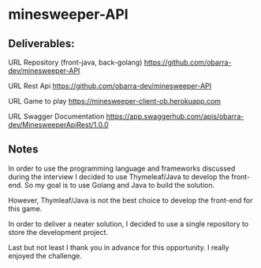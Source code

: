 # minesweeper-API

## Deliverables:

URL Repository (front-java, back-golang)
https://github.com/obarra-dev/minesweeper-API

URL Rest Api
https://github.com/obarra-dev/minesweeper-API 

URL Game to play
https://minesweeper-client-ob.herokuapp.com

URL Swagger Documentation
https://app.swaggerhub.com/apis/obarra-dev/MinesweeperApiRest/1.0.0


## Notes

In order to use the programming language and frameworks discussed during the interview I decided to use Thymeleaf/Java to develop the front-end. So my goal is to use Golang and Java to build the solution.

However, Thymleaf/Java is not the best choice to develop the front-end for this game. 

In order to deliver a neater solution, I decided to use a single repository to store the development project. 

Last but not least I thank you in advance for this opportunity. I really enjoyed the challenge.
